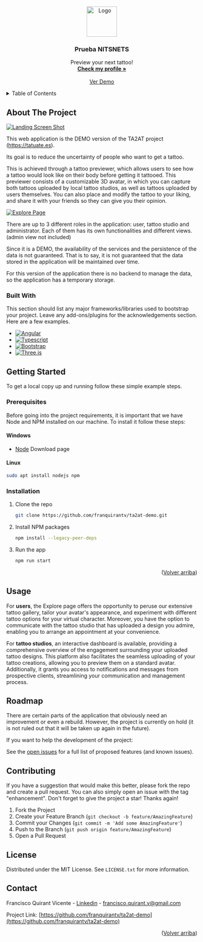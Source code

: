 <a name="readme-top"></a>


<!-- PROJECT LOGO -->
<br />
<div align="center">
  <a href="https://github.com/franquirantv/prueba-nitsnets">
    <img src="src/assets/images/favicon_grande.png" alt="Logo" width="80" height="80">
  </a>

  <h3 align="center">Prueba NITSNETS</h3>

  <p align="center">
    Preview your next tattoo!
    <br />
    <a href="https://linkedin.com/in/francisco-quirant-vicente"><strong>Check my profile »</strong></a>
    <br />
    <br />
    <a href="https://ta2at-demo.netlify.app">Ver Demo</a>
  </p>
</div>



<!-- TABLE OF CONTENTS -->
<details>
  <summary>Table of Contents</summary>
  <ol>
    <li>
      <a href="#about-the-project">About The Project</a>
      <ul>
        <li><a href="#built-with">Built With</a></li>
      </ul>
    </li>
    <li>
      <a href="#getting-started">Getting Started</a>
      <ul>
        <li><a href="#prerequisites">Prerequisites</a></li>
        <li><a href="#installation">Installation</a></li>
      </ul>
    </li>
    <li><a href="#usage">Usage</a></li>
    <li><a href="#roadmap">Roadmap</a></li>
    <li><a href="#contributing">Contributing</a></li>
    <li><a href="#license">License</a></li>
    <li><a href="#contact">Contact</a></li>
  </ol>
</details>



<!-- ABOUT THE PROJECT -->
## About The Project

[![Landing Screen Shot][landing-screenshot]](https://ta2at-demo.netlify.app)

This web application is the DEMO version of the TA2AT project (https://tatuate.es).

Its goal is to reduce the uncertainty of people who want to get a tattoo.

This is achieved through a tattoo previewer, which allows users to see how a tattoo would look like on their body before getting it tattooed. This previewer consists of a customizable 3D avatar, in which you can capture both tattoos uploaded by local tattoo studios, as well as tattoos uploaded by users themselves. You can also place and modify the tattoo to your liking, and share it with your friends so they can give you their opinion.

[![Explore Page][explore-screenshot]](https://ta2at-demo.netlify.app)

There are up to 3 different roles in the application: user, tattoo studio and administrator. Each of them has its own functionalities and different views. (admin view not included)

Since it is a DEMO, the availability of the services and the persistence of the data is not guaranteed. That is to say, it is not guaranteed that the data stored in the application will be maintained over time.

For this version of the application there is no backend to manage the data, so the application has a temporary storage.


### Built With

This section should list any major frameworks/libraries used to bootstrap your project. Leave any add-ons/plugins for the acknowledgements section. Here are a few examples.

* [![Angular][Angular.io]][Angular-url]
* [![Typescript][Typescript]][Typescript-url]
* [![Bootstrap][Bootstrap.com]][Bootstrap-url]
* [![Three.js][Three.js]][Three-url]


<!-- GETTING STARTED -->
## Getting Started

To get a local copy up and running follow these simple example steps.

### Prerequisites

Before going into the project requirements, it is important that we have Node and NPM installed on our machine. To install it follow these steps:

#### Windows
* [Node](https://nodejs.org/en/download/) Download page

#### Linux
  ```sh
  sudo apt install nodejs npm
  ```

### Installation

1. Clone the repo
   ```sh
   git clone https://github.com/franquirantv/ta2at-demo.git
   ```
2. Install NPM packages
   ```sh
   npm install --legacy-peer-deps
   ```
3. Run the app
    ```sh
    npm run start
    ```
<p align="right">(<a href="#readme-top">Volver arriba</a>)</p>



<!-- USAGE EXAMPLES -->
## Usage

For **users**, the Explore page offers the opportunity to peruse our extensive tattoo gallery, tailor your avatar's appearance, and experiment with different tattoo options for your virtual character. Moreover, you have the option to communicate with the tattoo studio that has uploaded a design you admire, enabling you to arrange an appointment at your convenience.

For **tattoo studios**, an interactive dashboard is available, providing a comprehensive overview of the engagement surrounding your uploaded tattoo designs. This platform also facilitates the seamless uploading of your tattoo creations, allowing you to preview them on a standard avatar. Additionally, it grants you access to notifications and messages from prospective clients, streamlining your communication and management process.



<!-- ROADMAP -->
## Roadmap

There are certain parts of the application that obviously need an improvement or even a rebuild. However, the project is currently on hold (it is not ruled out that it will be taken up again in the future).

If you want to help the development of the project:

See the [open issues](https://github.com/franquirantv/ta2at-demo/issues) for a full list of proposed features (and known issues).


<!-- CONTRIBUTING -->
## Contributing

If you have a suggestion that would make this better, please fork the repo and create a pull request. You can also simply open an issue with the tag "enhancement".
Don't forget to give the project a star! Thanks again!

1. Fork the Project
2. Create your Feature Branch (`git checkout -b feature/AmazingFeature`)
3. Commit your Changes (`git commit -m 'Add some AmazingFeature'`)
4. Push to the Branch (`git push origin feature/AmazingFeature`)
5. Open a Pull Request


<!-- LICENSE -->
## License

Distributed under the MIT License. See `LICENSE.txt` for more information.


<!-- CONTACT -->
## Contact

Francisco Quirant Vicente - [Linkedin](https://linkedin.com/in/francisco-quirant-vicente) - francisco.quirant.v@gmail.com

Project Link: [https://github.com/franquirantv/ta2at-demo](https://github.com/franquirantv/ta2at-demo)

<p align="right">(<a href="#readme-top">Volver arriba</a>)</p>


<!-- MARKDOWN LINKS & IMAGES -->
<!-- https://www.markdownguide.org/basic-syntax/#reference-style-links -->
[landing-screenshot]: src/assets/images/landing-final.jpeg
[explore-screenshot]: src/assets/images/explorar-final.jpeg
[Angular.io]: https://img.shields.io/badge/Angular-DD0031?style=for-the-badge&logo=angular&logoColor=white
[Angular-url]: https://angular.io/
[Typescript]: https://img.shields.io/badge/typescript-2d6ed6?style=for-the-badge&logo=typescript&logoColor=white
[Typescript-url]: https://www.typescriptlang.org/
[Bootstrap.com]: https://img.shields.io/badge/Bootstrap-563D7C?style=for-the-badge&logo=bootstrap&logoColor=white
[Bootstrap-url]: https://getbootstrap.com
[Three.js]: https://img.shields.io/badge/Three.js-ffffff?style=for-the-badge&logo=threedotjs&logoColor=black
[Three-url]: https://threejs.org
